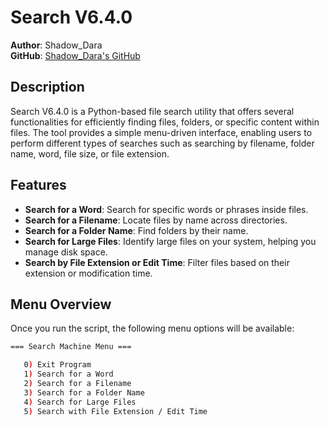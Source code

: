 # Search V6.4.0

**Author**: Shadow_Dara  
**GitHub**: [Shadow_Dara's GitHub](https://github.com/blackknight5027)

## Description

Search V6.4.0 is a Python-based file search utility that offers several functionalities for efficiently finding files, folders, or specific content within files. The tool provides a simple menu-driven interface, enabling users to perform different types of searches such as searching by filename, folder name, word, file size, or file extension.

## Features

- **Search for a Word**: Search for specific words or phrases inside files.
- **Search for a Filename**: Locate files by name across directories.
- **Search for a Folder Name**: Find folders by their name.
- **Search for Large Files**: Identify large files on your system, helping you manage disk space.
- **Search by File Extension or Edit Time**: Filter files based on their extension or modification time.

## Menu Overview

Once you run the script, the following menu options will be available:

```bash
=== Search Machine Menu ===

   0) Exit Program
   1) Search for a Word
   2) Search for a Filename
   3) Search for a Folder Name
   4) Search for Large Files
   5) Search with File Extension / Edit Time
